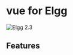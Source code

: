 # vue for Elgg

![Elgg 2.3](https://img.shields.io/badge/Elgg-2.3-orange.svg?style=flat-square)

## Features
